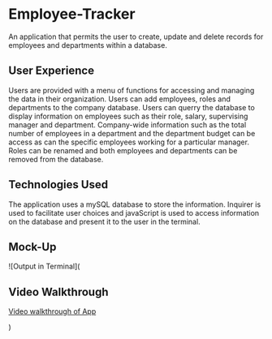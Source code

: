 # Employee-Tracker
An application that permits the user to create, update and delete records for employees and departments within a database. 

## User Experience
Users are provided with a menu of functions for accessing and managing the data in their organization. Users can add employees, roles and departments to the company database. Users can querry the database to display information on employees such as their role, salary, supervising manager and department. Company-wide information such as the total number of employees in a department and the department budget can be access as can the specific employees working for a particular manager. Roles can be renamed and both employees and departments can be removed from the database. 

## Technologies Used
The application uses a mySQL database to store the information. Inquirer is used to facilitate user choices and javaScript is used to access information on the database and present it to the user in the terminal.

## Mock-Up
![Output in Terminal](

## Video Walkthrough
[Video walkthrough of App]()



)